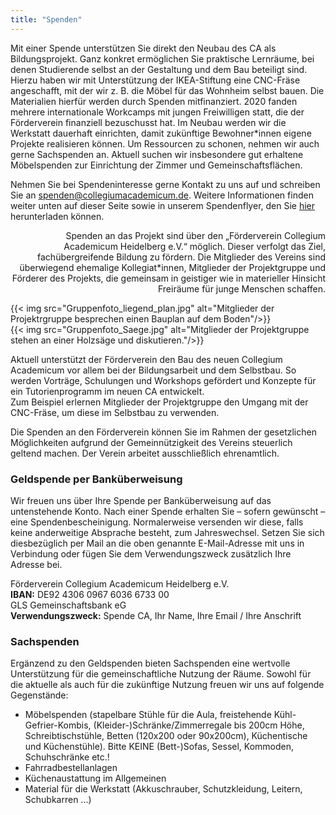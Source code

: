 ```yaml
---
title: "Spenden"
---
```


Mit einer Spende unterstützen Sie direkt den Neubau des CA als Bildungsprojekt.
Ganz konkret ermöglichen Sie praktische Lernräume, bei denen Studierende selbst
an der Gestaltung und dem Bau beteiligt sind. Hierzu haben wir mit Unterstützung
der IKEA-Stiftung eine CNC-Fräse angeschafft, mit der wir z. B. die Möbel für das
Wohnheim selbst bauen. Die Materialien hierfür werden durch Spenden
mitfinanziert. 2020 fanden mehrere internationale Workcamps mit jungen
Freiwilligen statt, die der Förderverein finanziell bezuschusst hat. Im Neubau
werden wir die Werkstatt dauerhaft einrichten, damit zukünftige Bewohner\*innen
eigene Projekte realisieren können. Um Ressourcen zu schonen, nehmen wir auch
gerne Sachspenden an. Aktuell suchen wir insbesondere gut erhaltene Möbelspenden zur Einrichtung der
Zimmer und Gemeinschaftsflächen.

Nehmen Sie bei Spendeninteresse gerne Kontakt zu uns auf und schreiben Sie an <a href="mailto:spenden@collegiumacademicum.de">spenden@collegiumacademicum.de</a>. Weitere Informationen finden weiter unten auf dieser Seite sowie in unserem Spendenflyer, den Sie <a href="/media/2019_Spenden-Flyer.pdf">hier</a> herunterladen können.

<section class="grid-col">
  <p style="text-align:right">
  Spenden an das Projekt sind über den „Förderverein Collegium Academicum
  Heidelberg e.V.“ möglich. Dieser verfolgt das Ziel, fachübergreifende
  Bildung zu fördern. Die Mitglieder des Vereins sind überwiegend ehemalige
  Kollegiat*innen, Mitglieder der Projektgruppe und Förderer des Projekts, die
  gemeinsam in geistiger wie in materieller Hinsicht Freiräume für
  junge Menschen schaffen.
  </p>
  {{< img src="Gruppenfoto_liegend_plan.jpg" alt="Mitglieder der Projektrgruppe besprechen einen Bauplan auf dem Boden"/>}}
</section>

<section class="grid-col">
  {{< img src="Gruppenfoto_Saege.jpg" alt="Mitglieder der Projektgruppe stehen an einer Holzsäge und diskutieren."/>}}
  <p style="text-align:left">
  Aktuell unterstützt der Förderverein den Bau des neuen Collegium Academicum
  vor allem bei der Bildungsarbeit und dem Selbstbau. So werden Vorträge,
  Schulungen und Workshops gefördert und Konzepte für ein Tutorienprogramm
  im neuen CA entwickelt.
  <br>
  Zum Beispiel erlernen Mitglieder der Projektgruppe den Umgang mit der
  CNC-Fräse, um diese im Selbstbau zu verwenden.
  </p>
</section>



Die Spenden an den Förderverein können Sie im Rahmen der gesetzlichen
Möglichkeiten aufgrund der Gemeinnützigkeit des Vereins steuerlich geltend
machen. Der Verein arbeitet ausschließlich ehrenamtlich.


### Geldspende per Banküberweisung
Wir freuen uns über Ihre Spende per Banküberweisung auf das untenstehende Konto. Nach einer Spende erhalten Sie – sofern gewünscht – eine Spendenbescheinigung. Normalerweise versenden wir diese, falls keine anderweitige Absprache besteht, zum Jahreswechsel. Setzen Sie sich diesbezüglich per Mail an die oben genannte E-Mail-Adresse mit uns in Verbindung oder fügen Sie dem Verwendungszweck zusätzlich Ihre Adresse bei.


<div class="notification is-primary">
  Förderverein Collegium Academicum Heidelberg e.V.<br>
  <b>IBAN:</b> DE92 4306 0967 6036 6733 00<br>
  GLS Gemeinschaftsbank eG<br>
  <b>Verwendungszweck:</b> Spende CA, Ihr Name, Ihre Email / Ihre Anschrift
</div>

### Sachspenden

Ergänzend zu den Geldspenden bieten Sachspenden eine wertvolle Unterstützung für die gemeinschaftliche Nutzung der Räume.
Sowohl für die aktuelle als auch für die zukünftige Nutzung freuen wir uns auf folgende Gegenstände:
- Möbelspenden (stapelbare Stühle für die Aula, freistehende Kühl-Gefrier-Kombis, (Kleider-)Schränke/Zimmerregale bis 200cm Höhe, Schreibtischstühle, Betten (120x200 oder 90x200cm), Küchentische und Küchenstühle).
Bitte KEINE (Bett-)Sofas, Sessel, Kommoden, Schuhschränke etc.!
- Fahrradbestellanlagen
- Küchenaustattung im Allgemeinen
- Material für die Werkstatt (Akkuschrauber, Schutzkleidung, Leitern, Schubkarren ...)
